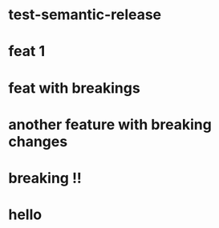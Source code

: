 # test-semantic-release

# feat 1

# feat with breakings

# another feature with breaking changes

# breaking !!

# hello